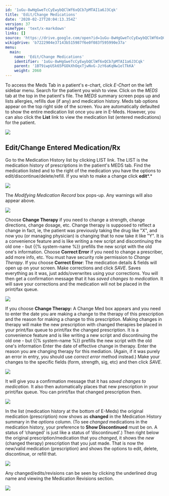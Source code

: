 ```yaml
---
id: '1uGu-8wHgGweTcCyEwybQClWf6xQCb7pMTAI1a6J3Cqk'
title: 'Edit/Change Medications'
date: '2020-02-27T20:04:13.354Z'
version: 37
mimeType: 'text/x-markdown'
links: []
source: 'https://drive.google.com/open?id=1uGu-8wHgGweTcCyEwybQClWf6xQCb7pMTAI1a6J3Cqk'
wikigdrive: 'b7222904e37143b515987f6e0f083f595990e37a'
menu:
  main:
    name: 'Edit/Change Medications'
    identifier: '1uGu-8wHgGweTcCyEwybQClWf6xQCb7pMTAI1a6J3Cqk'
    parent: '1BT9iwpUSk65PGOkXhOqxTjwNvG-JzY6aKqNw1elTkKA'
    weight: 2060
---
```

To access the Meds Tab in a patient's e-chart, click *E-Chart* on the left sidebar menu.
Search for the patient you wish to view.
Click on the *MEDS* tab at the top in the patient's file. The *MEDS* summary screen pops up and lists allergies, refills due (if any) and medication history.
Meds tab options appear on the top right side of the screen. You are automatically defaulted to show the entire medication list once you are in E-Meds. However, you can also click the **List** link to view the medication list (entered medications) for the patient.

![](../edit-change-medications.assets/100000000000048B00000084B83D2192F3CAD5F8.png)


## Edit/Change Entered Medication/Rx

Go to the Medication History list by clicking LIST link. The LIST is the medication history of prescriptions in the patient's MEDS tab. Find the medication listed and to the right of the medication you have the options to edit/discontinue/delete/refill. If you wish to make a change click **edit***.*

![](../edit-change-medications.assets/1000000000000417000000489D9F232905DF7F72.png)

The *Modifying Medication Record* box pops-up. Any warnings will also appear above.

![](../edit-change-medications.assets/10000000000001E60000005ED529C6FCC8A15119.png)

Choose **Change Therapy** if you need to change a strength, change directions, change dosage, etc. Change therapy is supposed to reflect a change in fact, ie, the patient was previously taking the drug like "X", and now you (or managing physician) is changing that to now take it like "Y". It is a convenience feature and is like writing a new script and discontinuing the old one - but {{% system-name %}} prefills the new script with the old one's information. Choose **Correct Error** if you need to change a prescriber, add more info, etc. You must have security role permission to *Change Therapy*.
If you choose **Correct Error**: The medication details & fields will open up on your screen. Make corrections and click *SAVE*. Saves everything as it was, just adds/overwrites using your corrections. You will then get a confirmation message that it has *saved changes to medication*. It will save your corrections and the medication will not be placed in the print/fax queue.

![](../edit-change-medications.assets/10000000000001260000002374959AB831CDC3BB.png)

If you choose **Change Therapy:** A Change Med box appears and you need to enter the date you are making a change to the therapy of this prescription and the reason for making a change to this prescription. Making changes in therapy will make the new prescription with changed therapies be placed in your print/fax queue to print/fax the changed prescription. It is a convenience feature and is like writing a new script and discontinuing the old one - but {{% system-name %}} prefills the new script with the old one's information
Enter the date of effective change in therapy. Enter the reason you are changing therapy for this mediation. (Again, if it was purely an error in entry, you should use *correct error* method instead.) Make your changes to the specific fields (form, strength, sig, etc) and then click *SAVE.*

![](../edit-change-medications.assets/10000000000002DF0000013A4D474821C595C64A.png)

It will give you a confirmation message that it has *saved changes to medication.* It also then automatically places that new prescription in your print/fax queue. You can print/fax that changed prescription then.

![](../edit-change-medications.assets/100000000000024F000000979BCAFF9756A519E7.png)

In the list (medication history at the bottom of E-Meds) the original medication (prescription) now shows as **changed** in the Medication History summary in the *options* column. (To see *changed* medications in the medication history, your preference to **Show Discontinued** must be on. A status of ‘changed' is just like a status of ‘discontinued'.)
Then right below the original prescription/medication that you *changed*, it shows the *new* (changed therapy) prescription that you just made. That is now the new/valid medication (prescription) and shows the options to edit, delete, discontinue, or refill that.

![](../edit-change-medications.assets/1000000000000481000000F0A1760B5DB6BAAFF1.png)

Any changed/edits/revisions can be seen by clicking the underlined drug name and viewing the Medication Revisions section.

![](../edit-change-medications.assets/10000000000004790000007161ACC5331AFA3651.png)

